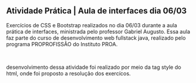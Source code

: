 ## Atividade Prática | Aula de interfaces dia 06/03
<p>Exercícios de CSS e Bootstrap realizados no dia 06/03 durante a aula prática de interfaces, ministrada pelo professor Gabriel Augusto. Essa aula faz parte do curso de desenvolvimento web fullstack java, realizado pelo programa PROPROFISSÃO do Instituto PROA.</p>
<br>
<p>desenvolvimento dessa atividade foi realizado por meio da tag style do html, onde foi proposto a resolução dos exercícos.</p>
